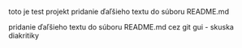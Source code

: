 toto je test projekt
pridanie ďaľšieho textu do súboru README.md

pridanie ďaľšieho textu do súboru README.md cez git gui - skuska diakritiky